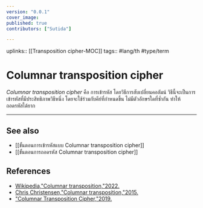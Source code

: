 ```yaml
---
version: "0.0.1"
cover_image:
published: true
contributors: ["Sutida"]

---
```

uplinks:: [[Transposition cipher-MOC]]
tags:: #lang/th #type/term 

# Columnar transposition cipher
*Columnar transposition cipher* คือ การเข้ารหัส โดยวิธีการสับเปลี่ยนคอลัมน์ วิธีนี้จะเป็นการเข้ารหัสที่มีประสิทธิภาพวิธีหนึ่ง โดยจะใช้ร่วมกับคีย์ที่กำหนดขึ้น ไม่มีตัวอักษรใดที่ซ้ำกัน ทำให้ถอดรหัสได้ยาก 

---
## See also
- [[ขั้นตอนการเข้ารหัสแบบ Columnar transposition cipher]]
- [[ขั้นตอนการถอดรหัส Columnar transposition cipher]]
## References
- [Wikipedia,"Columnar transposition,"2022.](https://en.wikipedia.org/wiki/Transposition_cipher#Columnar_transposition)
- [Chris Christensen,"Columnar transposition,"2015.](https://www.nku.edu/~christensen/1402%20Columnar%20transposition.pdf)
- ["Columnar Transposition Cipher,"2019.](https://www.geeksforgeeks.org/columnar-transposition-cipher/)
